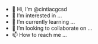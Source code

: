 - 👋 Hi, I’m @cintiacgcsd
- 👀 I’m interested in ...
- 🌱 I’m currently learning ...
- 💞️ I’m looking to collaborate on ...
- 📫 How to reach me ...

<!---
cintiacgcsd/cintiacgcsd is a ✨ special ✨ repository because its `README.md` (this file) appears on your GitHub profile.
You can click the Preview link to take a look at your changes.
--->
